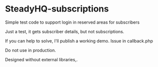 # SteadyHQ-subscriptions

Simple test code to support login in reserved areas for subscribers

Just a test, it gets subscriber details, but not subscriptions.

If you can help to solve, I'll publish a working demo. Issue in callback.php

Do not use in production.

Designed without external libraries,.


